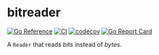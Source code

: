 # bitreader

[![Go Reference](https://pkg.go.dev/badge/github.com/spenserblack/go-bitreader.svg)](https://pkg.go.dev/github.com/spenserblack/go-bitreader)
[![CI](https://github.com/spenserblack/go-bitreader/actions/workflows/ci.yml/badge.svg)](https://github.com/spenserblack/go-bitreader/actions/workflows/ci.yml)
[![codecov](https://codecov.io/gh/spenserblack/go-bitreader/branch/master/graph/badge.svg?token=156uzj6M1s)](https://codecov.io/gh/spenserblack/go-bitreader)
[![Go Report Card](https://goreportcard.com/badge/github.com/spenserblack/go-bitreader)](https://goreportcard.com/report/github.com/spenserblack/go-bitreader)

A `Reader` that reads *bits* instead of *bytes*.
